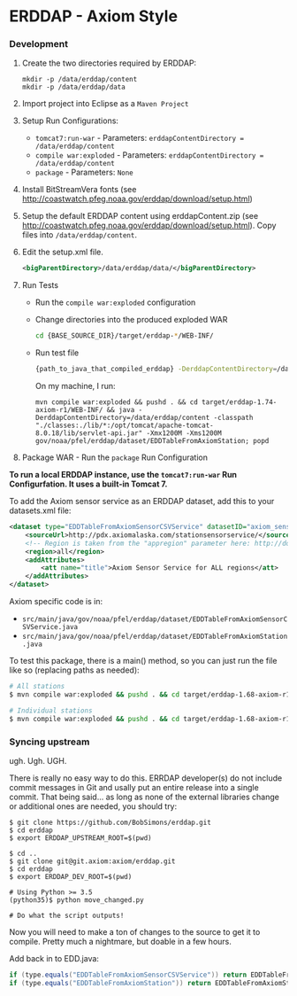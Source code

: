 # ERDDAP - Axiom Style

### Development

1. Create the two directories required by ERDDAP:
    ```
    mkdir -p /data/erddap/content
    mkdir -p /data/erddap/data
    ```

2. Import project into Eclipse as a `Maven Project`
3. Setup Run Configurations:
    * `tomcat7:run-war` - Parameters: `erddapContentDirectory = /data/erddap/content`
    * `compile war:exploded` - Parameters: `erddapContentDirectory = /data/erddap/content`
    * `package` - Parameters: `None`
4. Install BitStreamVera fonts (see http://coastwatch.pfeg.noaa.gov/erddap/download/setup.html)
5. Setup the default ERDDAP content using erddapContent.zip (see http://coastwatch.pfeg.noaa.gov/erddap/download/setup.html).  Copy files into `/data/erddap/content`.
6. Edit the setup.xml file.
    ```xml
    <bigParentDirectory>/data/erddap/data/</bigParentDirectory>
    ```

7. Run Tests
    * Run the `compile war:exploded` configuration
    * Change directories into the produced exploded WAR

        ```bash
        cd {BASE_SOURCE_DIR}/target/erddap-*/WEB-INF/
        ```
    * Run test file

        ```bash
        {path_to_java_that_compiled_erddap} -DerddapContentDirectory=/data/erddap/content -classpath "./classes:./lib/*:{your_path_to_tomcat_directory}/lib/servlet-api.jar" -Xmx1200M -Xms1200M gov/noaa/pfel/coastwatch/TestAll
        ```

        On my machine, I run:

        ```
        mvn compile war:exploded && pushd . && cd target/erddap-1.74-axiom-r1/WEB-INF/ && java -DerddapContentDirectory=/data/erddap/content -classpath "./classes:./lib/*:/opt/tomcat/apache-tomcat-8.0.18/lib/servlet-api.jar" -Xmx1200M -Xms1200M gov/noaa/pfel/erddap/dataset/EDDTableFromAxiomStation; popd
        ```
8. Package WAR - Run the `package` Run Configuration


**To run a local ERDDAP instance, use the `tomcat7:run-war` Run Configurfation.  It uses a built-in Tomcat 7.**

To add the Axiom sensor service as an ERDDAP dataset, add this to your datasets.xml file:
```xml
<dataset type="EDDTableFromAxiomSensorCSVService" datasetID="axiom_sensor_service">
    <sourceUrl>http://pdx.axiomalaska.com/stationsensorservice/</sourceUrl>
    <!-- Region is taken from the "appregion" parameter here: http://docs.stationsensorservice.apiary.io/#getstationrequest -->
    <region>all</region>
    <addAttributes>
        <att name="title">Axiom Sensor Service for ALL regions</att>
    </addAttributes>
</dataset>
```


Axiom specific code is in:
 
* `src/main/java/gov/noaa/pfel/erddap/dataset/EDDTableFromAxiomSensorCSVService.java`
* `src/main/java/gov/noaa/pfel/erddap/dataset/EDDTableFromAxiomStation.java`

To test this package, there is a main() method, so you can just run the file like so (replacing paths as needed):

```bash
# All stations
$ mvn compile war:exploded && pushd . && cd target/erddap-1.68-axiom-r1/WEB-INF/ && java -DerddapContentDirectory=/data/erddap/content -classpath "./classes:./lib/*:/opt/tomcat/apache-tomcat-8.0.18/lib/servlet-api.jar" -Xmx1200M -Xms1200M gov/noaa/pfel/erddap/dataset/EDDTableFromAxiomSensorCSVService; popd

# Individual stations
$ mvn compile war:exploded && pushd . && cd target/erddap-1.68-axiom-r1/WEB-INF/ && java -DerddapContentDirectory=/data/erddap/content -classpath "./classes:./lib/*:/opt/tomcat/apache-tomcat-8.0.18/lib/servlet-api.jar" -Xmx1200M -Xms1200M gov/noaa/pfel/erddap/dataset/EDDTableFromAxiomStation; popd
```


### Syncing upstream

ugh. Ugh. UGH.

There is really no easy way to do this.  ERRDAP developer(s) do not include commit messages
in Git and usally put an entire release into a single commit.  That being said... as long as none of the external libraries change or additional ones are needed, you should try:

```
$ git clone https://github.com/BobSimons/erddap.git
$ cd erddap
$ export ERDDAP_UPSTREAM_ROOT=$(pwd)

$ cd ..
$ git clone git@git.axiom:axiom/erddap.git
$ cd erddap
$ export ERDDAP_DEV_ROOT=$(pwd)

# Using Python >= 3.5
(python35)$ python move_changed.py

# Do what the script outputs!
```

Now you will need to make a ton of changes to the source to get it to compile.  Pretty much a nightmare, but doable in a few hours.


Add back in to EDD.java:

```java
if (type.equals("EDDTableFromAxiomSensorCSVService")) return EDDTableFromAxiomSensorCSVService.fromXml(erddap, xmlReader);
if (type.equals("EDDTableFromAxiomStation")) return EDDTableFromAxiomStation.fromXml(erddap, xmlReader);
```


